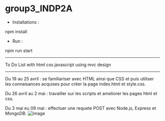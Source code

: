 # group3_INDP2A
- Installations :

npm install
- Run :

npm run start


_____________________________________________________

To Do List with html css javascript using mvc design
_____________________________________________________

Du 19 au 25 avril :  se familiariser avec  HTML ainsi que CSS et puis utiliser les connaisances acquises pour créer la page index.html et style.css.

Du 26 avril au 2 mai : travailler sur les scripts et ameliorer les pages html et css.

Du 3 mai eu 09 mai : effectuer une requete POST avec Node.js, Express et MongoDB. 
![image](https://user-images.githubusercontent.com/60238378/117661799-bda74980-b196-11eb-8997-a0465af915ba.png)


